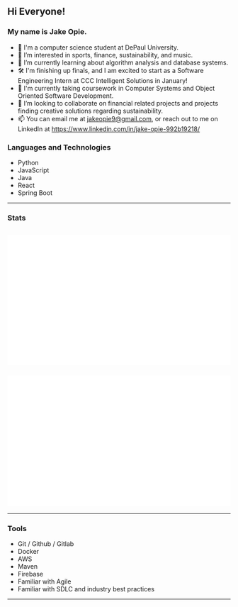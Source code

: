 ## Hi Everyone!
### My name is **Jake Opie**. 


- 👋 I'm a computer science student at DePaul University.
- 👀 I’m interested in sports, finance, sustainability, and music.
- 🌱 I’m currently learning about algorithm analysis and database systems.
- 🛠️ I'm finishing up finals, and I am excited to start as a Software Engineering Intern at CCC Intelligent Solutions in January!
- :closed_book: I'm currently taking coursework in Computer Systems and Object Oriented Software Development.
- 💞️ I’m looking to collaborate on financial related projects and projects finding creative solutions regarding sustainability.
- 📫 You can email me at jakeopie9@gmail.com, or reach out to me on LinkedIn at https://www.linkedin.com/in/jake-opie-992b19218/

### Languages and Technologies
- Python
- JavaScript
- Java
- React
- Spring Boot

---
### Stats
![](https://github.com/jopieji/github-stats/blob/master/generated/overview.svg)
---
![](https://github.com/jopieji/github-stats/blob/master/generated/languages.svg)

---
### Tools
- Git / Github / Gitlab
- Docker
- AWS
- Maven
- Firebase
- Familiar with Agile
- Familiar with SDLC and industry best practices
---
<!---
jopieji/jopieji is a ✨ special ✨ repository because its `README.md` (this file) appears on your GitHub profile.
You can click the Preview link to take a look at your changes.
--->


